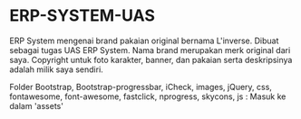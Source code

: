 # ERP-SYSTEM-UAS
ERP System mengenai brand pakaian original bernama L'inverse. Dibuat sebagai tugas UAS ERP System.
Nama brand merupakan merk original dari saya.
Copyright untuk foto karakter, banner, dan pakaian serta deskripsinya adalah milik saya sendiri.

Folder Bootstrap, Bootstrap-progressbar, iCheck, images, jQuery, css, fontawesome, font-awesome, fastclick, nprogress, skycons, js :
Masuk ke dalam 'assets'
